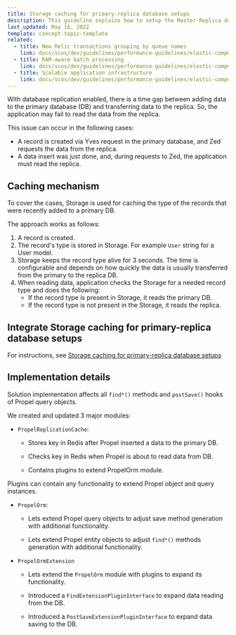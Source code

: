 ```yaml
---
title: Storage caching for primary-replica database setups
description: This guideline explains how to setup the Master-Replica database connection.
last_updated: May 16, 2022
template: concept-topic-template
related:
  - title: New Relic transactions grouping by queue names
    link: docs/scos/dev/guidelines/performance-guidelines/elastic-computing/new-relic-transaction-grouping-by-queue-names.html
  - title: RAM-aware batch processing
    link: docs/scos/dev/guidelines/performance-guidelines/elastic-computing/ram-aware-batch-processing.html
  - title: Scalable application infrastructure
    link: docs/scos/dev/guidelines/performance-guidelines/elastic-computing/scalable-application-infrastructure-for-publish-and-sync-workers.html
---
```


With database replication enabled, there is a time gap between adding data to the primary database (DB) and transferring data to the replica. So, the application may fail to read the data from the replica.

This issue can occur in the following cases:
* A record is created via Yves request in the primary database, and Zed requests the data from the replica.
* A data insert was just done, and, during requests to Zed, the application must read the  replica.

## Caching mechanism

To cover the cases, Storage is used for caching the type of the records that were recently added to a primary DB.

The approach works as follows:
1. A record is created.
2. The record's type is stored in Storage. For example `User` string for a User model.
3. Storage keeps the record type alive for 3 seconds. The time is configurable and depends on how quickly the data is usually transferred from the primary to the replica DB.
4. When reading data, application checks the Storage for a needed record type and does the following:
    * If the record type is present in Storage, it reads the primary DB.
    * If the record type is not present in the Storage, it reads the replica.

## Integrate Storage caching for primary-replica database setups

For instructions, see [Storage caching for primary-replica database setups](/docs/scos/dev/technical-enhancement-integration-guides/integrate-elastic-computing.html#integrate-storage-caching-for-primary-replica-database-setups)

## Implementation details

Solution implementation affects all `find*()` methods and `postSave()` hooks of Propel query objects.

We created and updated 3 major modules:

* `PropelReplicationCache`:

  * Stores key in Redis after Propel inserted a data to the primary DB.

  * Checks key in Redis when Propel is about to read data from DB.

  * Contains plugins to extend PropelOrm module.

Plugins can contain any functionality to extend Propel object and query instances.

* `PropelOrm`:

    * Lets extend Propel query objects to adjust save method generation with additional functionality.

    * Lets extend Propel entity objects to adjust `find*()` methods generation with additional functionality.

* `PropelOrmExtension`

    * Lets extend the `PropelOrm` module with plugins to expand its functionality.

    * Introduced a `FindExtensionPluginInterface` to expand data reading from the DB.

    * Introduced a `PostSaveExtensionPluginInterface` to expand data saving to the DB.

